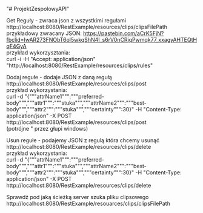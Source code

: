 "# ProjektZespolowyAPI"

Get Reguły - zwraca json z wszystkimi regułami  
http://localhost:8080/RestExample/resources/clips/clipsFilePath  
przykładowy zwracany JSON: https://pastebin.com/aCrK5FjN?fbclid=IwAR273FNObT6ol5wkqShN4I_s6rV0nCRjqPwmqk77_xxagyAHTEQtHqF4GyA  
przykład wykorzysztania:  
curl -i -H "Accept: application/json" "http://localhost:8080/RestExample/resources/clips/rules"  
  
Dodaj regułe - dodaje JSON z daną regułą   
http://localhost:8080/RestExample/resources/clips/post  
przykład wykorzystania:  
curl -d "{"""attrName1""":"""preferred-body""","""attr1""":"""stuka""","""attrName2""":"""best-body""","""attr2""":"""stuka""","""certainty""":30}" -H "Content-Type: application/json" -X POST http://localhost:8080/RestExample/resources/clips/post  
(potrójne " przez głupi windows)  
  
Usun regułe - podajemy JSON z regulą która chcemy usunąć  
http://localhost:8080/RestExample/resources/clips/delete  
przykład wykorzystania:  
curl -d "{"""attrName1""":"""preferred-body""","""attr1""":"""stuka""","""attrName2""":"""best-body""","""attr2""":"""stuka""","""certainty""":30}" -H "Content-Type: application/json" -X POST http://localhost:8080/RestExample/resources/clips/delete  
  
Sprawdź pod jaką ścieżką server szuka pliku clipsowego  
http://localhost:8080/RestExample/resouarces/clips/clipsFilePath  
